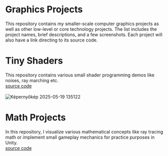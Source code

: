 # Graphics Projects
This repository contains my smaller-scale computer graphics projects as well as other low-level or core technology projects. The list includes the project names, brief descriptions, and a few screenshots. Each project will also have a link directing to its source code.

# Tiny Shaders
This repository contains various small shader programming demos like noises, ray marching etc.<br>
[source code](https://github.com/martonban/ShaderProgramming) <br><br>
![Képernyőkép 2025-05-19 135122](https://github.com/user-attachments/assets/20c9d35f-5701-4e38-9c44-3d0fdc8656b4)

# Math Projects
In this repository, I visualize various mathematical concepts like ray tracing math or implement small gameplay mechanics for practice purposes in Unity.<br>
[source code](https://github.com/martonban/MathProjects) <br><br>

